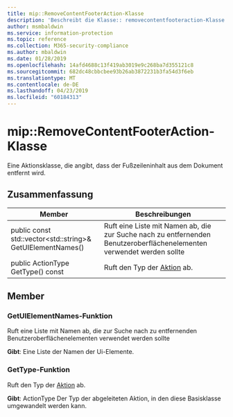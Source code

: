 ```yaml
---
title: mip::RemoveContentFooterAction-Klasse
description: 'Beschreibt die Klasse:: removecontentfooteraction-Klasse von der Microsoft Information Protection (MIP) SDK.'
author: msmbaldwin
ms.service: information-protection
ms.topic: reference
ms.collection: M365-security-compliance
ms.author: mbaldwin
ms.date: 01/28/2019
ms.openlocfilehash: 14afd4688c13f419ab3019e9c268ba7d355121c8
ms.sourcegitcommit: 682dc48cbbcbee93b26ab3872231b3fa54d3f6eb
ms.translationtype: MT
ms.contentlocale: de-DE
ms.lasthandoff: 04/23/2019
ms.locfileid: "60184313"
---
```

# <a name="class-mipremovecontentfooteraction"></a>mip::RemoveContentFooterAction-Klasse 
Eine Aktionsklasse, die angibt, dass der Fußzeileninhalt aus dem Dokument entfernt wird.
  
## <a name="summary"></a>Zusammenfassung
 Member                        | Beschreibungen                                
--------------------------------|---------------------------------------------
public const std::vector\<std::string\>& GetUIElementNames()  |  Ruft eine Liste mit Namen ab, die zur Suche nach zu entfernenden Benutzeroberflächenelementen verwendet werden sollte
public ActionType GetType() const  |  Ruft den Typ der [Aktion](class_mip_action.md) ab.

## <a name="members"></a>Member
  
### <a name="getuielementnames-function"></a>GetUIElementNames-Funktion
Ruft eine Liste mit Namen ab, die zur Suche nach zu entfernenden Benutzeroberflächenelementen verwendet werden sollte

  
**Gibt**: Eine Liste der Namen der Ui-Elemente.

### <a name="gettype-function"></a>GetType-Funktion    
Ruft den Typ der [Aktion](class_mip_action.md) ab.  

**Gibt**: ActionType Der Typ der abgeleiteten Aktion, in den diese Basisklasse umgewandelt werden kann.